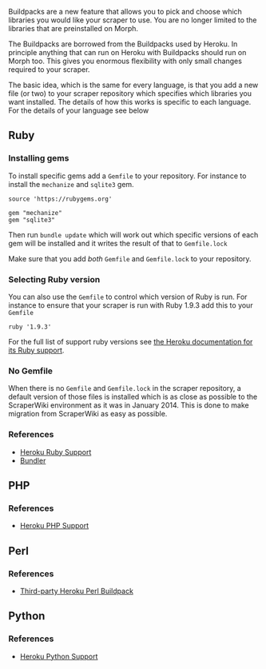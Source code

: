 Buildpacks are a new feature that allows you to pick and choose which libraries you would like
your scraper to use. You are no longer limited to the libraries that are preinstalled on Morph.

The Buildpacks are borrowed from the Buildpacks used by Heroku. In principle anything that can
run on Heroku with Buildpacks should run on Morph too. This gives you enormous flexibility with
only small changes required to your scraper.

The basic idea, which is the same for every language, is that you add a new file (or two) to your
scraper repository which specifies which libraries you want installed. The details of how this works
is specific to each language. For the details of your language see below

## Ruby

### Installing gems
To install specific gems add a `Gemfile` to your repository. For instance to install the `mechanize` and `sqlite3` gem.

```
source 'https://rubygems.org'

gem "mechanize"
gem "sqlite3"
```

Then run `bundle update` which will work out which specific versions of each gem will be installed and it writes the result of that to `Gemfile.lock`

Make sure that you add *both* `Gemfile` and `Gemfile.lock` to your repository.

### Selecting Ruby version

You can also use the `Gemfile` to control which version of Ruby is run. For instance to ensure that your scraper is run with Ruby 1.9.3 add this to your `Gemfile`

```
ruby '1.9.3'
```

For the full list of support ruby versions see [the Heroku documentation for its Ruby support](https://devcenter.heroku.com/articles/ruby-support#ruby-versions).

### No Gemfile

When there is no `Gemfile` and `Gemfile.lock` in the scraper repository, a default version of those files is installed which is as close as possible to the ScraperWiki environment as it was in January 2014. This is done to make migration from ScraperWiki as easy as possible.

### References
* [Heroku Ruby Support](https://devcenter.heroku.com/articles/ruby-support)
* [Bundler](http://bundler.io/)

## PHP

### References
* [Heroku PHP Support](https://devcenter.heroku.com/articles/php-support)

## Perl

### References
* [Third-party Heroku Perl Buildpack](https://github.com/miyagawa/heroku-buildpack-perl)

## Python

### References
* [Heroku Python Support](https://devcenter.heroku.com/articles/python-support)
